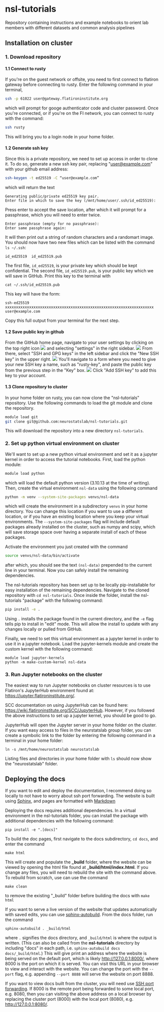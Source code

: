 # nsl-tutorials
Repository containing instructions and example notebooks to orient lab members with different datasets and common analysis pipelines

## Installation on cluster
### 1. Download repository
#### 1.1 Connect to rusty
If you're on the guest network or offsite, you need to first connect to flatiron gateway before connecting to rusty. Enter the following command in your terminal,
```bash
ssh -p 61022 user@gateway.flatironinstitute.org
```
which will prompt for googe authenticator code and cluster password. Once you're connected, or if you're on the FI network, you can connect to rusty with the command:
```bash
ssh rusty
```
This will bring you to a login node in your home folder.

#### 1.2 Generate ssh key 
Since this is a private repository, we need to set up access in order to clone it. To do so, generate a new ssh key pair, replacing "user@example.com" with your github email address:
```bash
ssh-keygen -t ed25519 -C “user@example.com”
```
which will return the text
```
Generating public/private ed25519 key pair.
Enter file in which to save the key (/mnt/home/user/.ssh/id_ed25519):
```
Press enter to accept the save location, after which it will prompt for a passphrase, which you will need to enter twice.
```
Enter passphrase (empty for no passphrase): 
Enter same passphrase again:
```
It will then print out a string of random characters and a randomart image. You should now have two new files which can be listed with the command `ls ~/.ssh`:
```
id_ed25519  id_ed25519.pub
```
The first file, `id_ed25519`, is your private key which should be kept confidential. The second file, `id_ed25519.pub`, is your public key which we will save in GitHub. Print this key to the terminal with
```
cat ~/.ssh/id_ed25519.pub
```
This key will have the form:
```
ssh-ed25519 xxxxxxxxxxxxxxxxxxxxxxxxxxxxxxxxxxxxxxxxxxxxxxxxxxxxxxxxxxxxxxxxxxxx user@example.com
```
Copy this full output from your terminal for the next step.

#### 1.2 Save public key in github
From the GitHub home page, navigate to your user settings by clicking on the top right icon
<img src="screenshots/sshkey-1.png"></img>
and selecting "settings" in the right sidebar.
<img src="screenshots/sshkey-2.png"></img>
From there, select "SSH and GPG keys" in the left sidebar and click the "New SSH key" in the upper right.
<img src="screenshots/sshkey-3.png"></img>
You'll navigate to a form where you need to give your new SSH key a name, such as "rusty-key", and paste the public key from the previous step in the "Key" box.
<img src="screenshots/sshkey-4.png"></img>
Click "Add SSH key" to add this key to your account.

#### 1.3 Clone repository to cluster
In your home folder on rusty, you can now clone the "nsl-tutorials" repository. Use the following commands to load the git module and clone the repository.
```bash
module load git
git clone git@github.com:neurostatslab/nsl-tutorials.git
```
This will download the repository into a new directory `nsl-tutorials`.

### 2. Set up python virtual environment on cluster
We'll want to set up a new python virtual environment and set it as a jupyter kernel in order to access the tutorial notebooks. First, load the python module:
```bash
module load python
```
which will load the default python version (3.10.13 at the time of writing). Then, create the virtual environment `nsl-data` using the following command
```bash
python -m venv --system-site-packages venvs/nsl-data
```
which will create the environment in a subdirectory `venvs` in your home directory. You can change this location if you want to use a different location, or if you have an existing location where you keep your virtual environments. The `--system-site-packages` flag will include default packages already installed on the cluster, such as numpy and scipy, which will save storage space over having a separate install of each of these packages. 

Activate the environment you just created with the command
```bash
source venvs/nsl-data/bin/activate
```
after which, you should see the text `(nsl-data)` prepended to the current line in your terminal. Now you can safely install the remaining dependencies.

The nsl-tutorials repository has been set up to be locally pip-installable for easy installation of the remaining dependencies. Navigate to the cloned repository with `cd nsl-tutorials`. Once inside the folder, install the nsl-tutorials "package" with the following command:
```bash
pip install -e .
```
Using `.` installs the package found in the current directory, and the `-e` flag tells pip to install in "edit" mode. This will allow the install to update with any changes locally or pulled from GitHub.

Finally, we need to set this virtual environment as a jupyter kernel in order to use it in a jupyter notebook. Load the jupyter-kernels module and create the custom kernel with the following command:
```
module load jupyter-kernels
python -m make-custom-kernel nsl-data
```
### 3. Run Jupyter notebooks on the cluster
The easiest way to run Jupyter notebooks on cluster resources is to use Flatiron's JupyterHub environment found at: https://jupyter.flatironinstitute.org/. 

SCC documentation on using JupyterHub can be found here: https://wiki.flatironinstitute.org/SCC/JupyterHub. However, if you followed the above instructions to set up a jupyter kernel, you should be good to go. 

JupyterHub will open the Jupyter server in your home folder on the cluster. If you want easy access to files in the neurstatslab group folder, you can create a symbolic link to the folder by entering the following command in a terminal in your home folder:
```
ln -s /mnt/home/neurostatslab neurostatslab
```
Listing files and directories in your home folder with `ls` should now show the "neurostatslab" folder.

## Deploying the docs
If you want to edit and deploy the documentation, I recommend doing so locally to not have to worry about ssh port forwarding. The website is built using [Sphinx](https://www.sphinx-doc.org/en/master/), and pages are formatted with [Markdown](https://www.markdownguide.org)

Deploying the docs requires additional dependencies. In a virtual environment in the nsl-tutorials folder, you can install the package with additional dependencies with the following command:
```
pip install -e ".[docs]"
```
To build the doc pages, first navigate to the docs subdirectory, `cd docs`, and enter the command
```
make html
```
This will create and populate the **_build** folder, where the website can be viewed by opening the html file found at **_build/html/index.html**. If you change any files, you will need to rebuild the site with the command above. To rebuild from scratch, use can use the command
```
make clean
```
to remove the existing "_build" folder before building the docs with `make html`

If you want to serve a live version of the website that updates automatically with saved edits, you can use [sphinx-autobuild](https://sphinx-extensions.readthedocs.io/en/latest/sphinx-autobuild.html). From the docs folder, run the command
```
sphinx-autobuild . _build/html
```
where `.` signifies the docs directory, and `_build/html` is where the output is written. (This can also be called from the **nsl-tutorials** directory by including "docs" in each path, i.e. `sphinx-autobuild docs docs/_build/html`.) This will give print an address where the website is being served on the default port, which is likely http://127.0.0.1:8000/, where 8000 is the port on which it is served. You can visit this URL in your browser to view and interact with the website. You can change the port with the `--port` flag, e.g. appending `--port 8888` will serve the website on port 8888.

If you want to view docs built from the cluster, you will need use [SSH port forwarding](https://www.ssh.com/academy/ssh/tunneling-example). If 8000 is the remote port being forwarded to some local port, e.g. 8080, then you can visiting the above address on a local browser by replacing the cluster port (8000) with the local port (8080), e.g. http://127.0.0.1:8080/.



